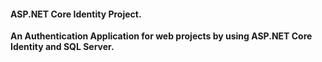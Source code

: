 #### ASP.NET Core Identity Project.
**An Authentication Application for web projects by using ASP.NET Core Identity and SQL Server.**

